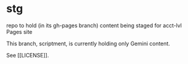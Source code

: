 # stg
repo to hold (in its gh-pages branch) content being staged for acct-lvl Pages site

This branch, scriptment, is currently holding only Gemini content.

See [[LICENSE]].
